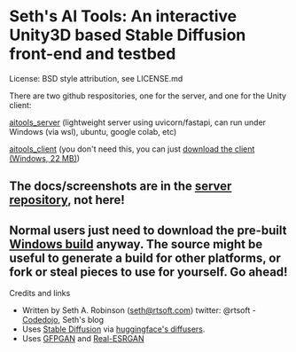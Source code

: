 
# Seth's AI Tools: An interactive Unity3D based Stable Diffusion front-end and testbed

License:  BSD style attribution, see LICENSE.md

There are two github respositories, one for the server, and one for the Unity client:

[aitools_server](https://github.com/SethRobinson/aitools_server) (lightweight server using uvicorn/fastapi, can run under Windows (via wsl), ubuntu, google colab, etc)

[aitools_client](https://github.com/SethRobinson/aitools_client) (you don't need this, you can just [download the client (Windows, 22 MB)](https://www.rtsoft.com/files/SethsAIToolsWindows.zip))

## The docs/screenshots are in the [server repository](https://github.com/SethRobinson/aitools_server), not here!

Normal users just need to download the pre-built [Windows build](https://www.rtsoft.com/files/SethsAIToolsWindows.zip) anyway. The source might be useful to generate a build for other platforms, or fork or steal pieces to use for yourself.  Go ahead!
---

Credits and links

- Written by Seth A. Robinson (seth@rtsoft.com) twitter: @rtsoft - [Codedojo](https://www.codedojo.com), Seth's blog
- Uses [Stable Diffusion](https://github.com/CompVis/stable-diffusion) via [huggingface's diffusers](https://github.com/huggingface/diffusers).
- Uses [GFPGAN](https://github.com/TencentARC/GFPGAN) and [Real-ESRGAN](https://github.com/xinntao/Real-ESRGAN)

